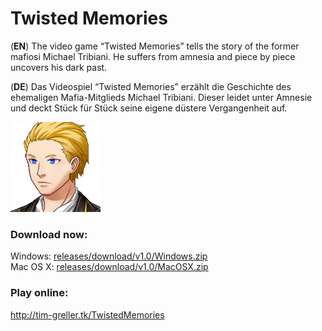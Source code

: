 # Twisted Memories

(__EN__) The video game “Twisted Memories” tells the story of the former mafiosi Michael Tribiani. He suffers from amnesia and piece by piece uncovers his dark past. 

(__DE__) Das Videospiel “Twisted Memories” erzählt die Geschichte des ehemaligen Mafia-Mitglieds Michael Tribiani. Dieser leidet unter Amnesie und deckt Stück für Stück seine eigene düstere Vergangenheit auf.

![Micheal](dev/img/faces/michael2.png)

### Download now:
Windows:  [releases/download/v1.0/Windows.zip](https://github.com/timlg07/MatterelloMV/releases/download/v1.0/Windows.zip)  
Mac OS X: [releases/download/v1.0/MacOSX.zip](https://github.com/timlg07/MatterelloMV/releases/download/v1.0/MacOSX.zip)

### Play online:
http://tim-greller.tk/TwistedMemories
